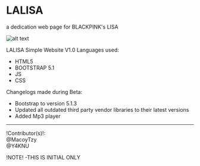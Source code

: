 # LALISA
a dedication web page for BLACKPINK's LISA

![alt text](https://i.ibb.co/BTCBZ5b/hehe.png?raw=true)

LALISA Simple Website V1.0
Languages used:
- HTML5
- BOOTSTRAP 5.1
- JS
- CSS

Changelogs made during Beta:
- Bootstrap to version 5.1.3
- Updated all outdated third party vendor libraries to their latest versions
- Added Mp3 player
--------
!Contributor(s)!: <br>
@MacoyTzy <br>
@Y4KNU <br>
 
!NOTE!
-THIS IS INITIAL ONLY
